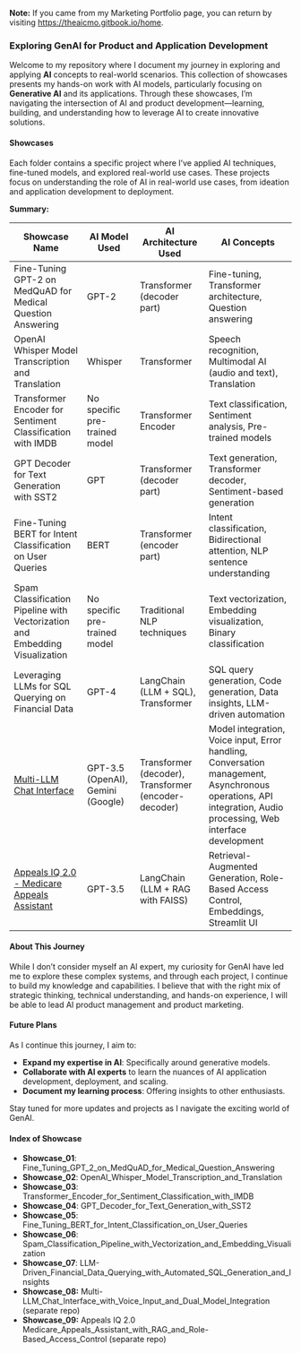 **Note:** If you came from my Marketing Portfolio page, you can return by visiting https://theaicmo.gitbook.io/home.

### Exploring GenAI for Product and Application Development

Welcome to my repository where I document my journey in exploring and applying **AI** concepts to real-world scenarios. This collection of showcases presents my hands-on work with AI models, particularly focusing on **Generative AI** and its applications. Through these showcases, I’m navigating the intersection of AI and product development—learning, building, and understanding how to leverage AI to create innovative solutions.

#### Showcases

Each folder contains a specific project where I’ve applied AI techniques, fine-tuned models, and explored real-world use cases. These projects focus on understanding the role of AI in real-world use cases, from ideation and application development to deployment.

**Summary:**

| Showcase Name                                               | AI Model Used                  | AI Architecture Used          | AI Concepts                                              |
| ----------------------------------------------------------- | ------------------------------ | ----------------------------- | -------------------------------------------------------- |
| Fine-Tuning GPT-2 on MedQuAD for Medical Question Answering  | GPT-2                          | Transformer (decoder part)     | Fine-tuning, Transformer architecture, Question answering |
| OpenAI Whisper Model Transcription and Translation           | Whisper                        | Transformer                   | Speech recognition, Multimodal AI (audio and text), Translation |
| Transformer Encoder for Sentiment Classification with IMDB   | No specific pre-trained model   | Transformer Encoder            | Text classification, Sentiment analysis, Pre-trained models |
| GPT Decoder for Text Generation with SST2                    | GPT                            | Transformer (decoder part)     | Text generation, Transformer decoder, Sentiment-based generation |
| Fine-Tuning BERT for Intent Classification on User Queries   | BERT                           | Transformer (encoder part)     | Intent classification, Bidirectional attention, NLP sentence understanding |
| Spam Classification Pipeline with Vectorization and Embedding Visualization | No specific pre-trained model   | Traditional NLP techniques     | Text vectorization, Embedding visualization, Binary classification |
| Leveraging LLMs for SQL Querying on Financial Data | GPT-4         | LangChain (LLM + SQL), Transformer | SQL query generation, Code generation, Data insights, LLM-driven automation |
| [Multi-LLM Chat Interface](https://huggingface.co/spaces/shantanu9/multi-llm-gradio-demo)| GPT-3.5 (OpenAI), Gemini (Google) | Transformer (decoder), Transformer (encoder-decoder) | Model integration, Voice input, Error handling, Conversation management, Asynchronous operations, API integration, Audio processing, Web interface development |
| [Appeals IQ 2.0 - Medicare Appeals Assistant](https://huggingface.co/spaces/shantanu9/Appeal_IQ_2.0) | GPT-3.5                   | LangChain (LLM + RAG with FAISS)          | Retrieval-Augmented Generation, Role-Based Access Control, Embeddings, Streamlit UI |



#### About This Journey

While I don’t consider myself an AI expert, my curiosity for GenAI have led me to explore these complex systems, and through each project, I continue to build my knowledge and capabilities. I believe that with the right mix of strategic thinking, technical understanding, and hands-on experience, I will be able to lead AI product management and product marketing. 

#### Future Plans

As I continue this journey, I aim to:
- **Expand my expertise in AI**: Specifically around generative models.
- **Collaborate with AI experts** to learn the nuances of AI application development, deployment, and scaling.
- **Document my learning process**: Offering insights to other enthusiasts.

Stay tuned for more updates and projects as I navigate the exciting world of GenAI.

#### Index of Showcase

- **Showcase_01**: Fine_Tuning_GPT_2_on_MedQuAD_for_Medical_Question_Answering
- **Showcase_02**: OpenAI_Whisper_Model_Transcription_and_Translation
- **Showcase_03**: Transformer_Encoder_for_Sentiment_Classification_with_IMDB
- **Showcase_04**: GPT_Decoder_for_Text_Generation_with_SST2
- **Showcase_05**: Fine_Tuning_BERT_for_Intent_Classification_on_User_Queries
- **Showcase_06**: Spam_Classification_Pipeline_with_Vectorization_and_Embedding_Visualization
- **Showcase_07**: LLM-Driven_Financial_Data_Querying_with_Automated_SQL_Generation_and_Insights
- **Showcase_08:** Multi-LLM_Chat_Interface_with_Voice_Input_and_Dual_Model_Integration (separate repo)
- **Showcase_09:** Appeals IQ 2.0 Medicare_Appeals_Assistant_with_RAG_and_Role-Based_Access_Control (separate repo)




